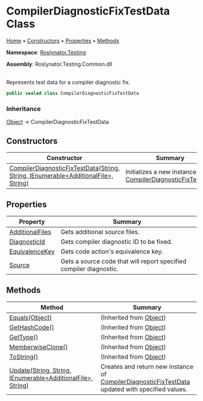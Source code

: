 # CompilerDiagnosticFixTestData Class

[Home](../../../README.md) &#x2022; [Constructors](#constructors) &#x2022; [Properties](#properties) &#x2022; [Methods](#methods)

**Namespace**: [Roslynator.Testing](../README.md)

**Assembly**: Roslynator\.Testing\.Common\.dll

\
Represents test data for a compiler diagnostic fix\.

```csharp
public sealed class CompilerDiagnosticFixTestData
```

### Inheritance

[Object](https://docs.microsoft.com/en-us/dotnet/api/system.object) &#x2192; CompilerDiagnosticFixTestData

## Constructors

| Constructor | Summary |
| ----------- | ------- |
| [CompilerDiagnosticFixTestData(String, String, IEnumerable\<AdditionalFile>, String)](-ctor/README.md) | Initializes a new instance of [CompilerDiagnosticFixTestData](./README.md) |

## Properties

| Property | Summary |
| -------- | ------- |
| [AdditionalFiles](AdditionalFiles/README.md) | Gets additional source files\. |
| [DiagnosticId](DiagnosticId/README.md) | Gets compiler diagnostic ID to be fixed\. |
| [EquivalenceKey](EquivalenceKey/README.md) | Gets code action's equivalence key\. |
| [Source](Source/README.md) | Gets a source code that will report specified compiler diagnostic\. |

## Methods

| Method | Summary |
| ------ | ------- |
| [Equals(Object)](https://docs.microsoft.com/en-us/dotnet/api/system.object.equals) |  \(Inherited from [Object](https://docs.microsoft.com/en-us/dotnet/api/system.object)\) |
| [GetHashCode()](https://docs.microsoft.com/en-us/dotnet/api/system.object.gethashcode) |  \(Inherited from [Object](https://docs.microsoft.com/en-us/dotnet/api/system.object)\) |
| [GetType()](https://docs.microsoft.com/en-us/dotnet/api/system.object.gettype) |  \(Inherited from [Object](https://docs.microsoft.com/en-us/dotnet/api/system.object)\) |
| [MemberwiseClone()](https://docs.microsoft.com/en-us/dotnet/api/system.object.memberwiseclone) |  \(Inherited from [Object](https://docs.microsoft.com/en-us/dotnet/api/system.object)\) |
| [ToString()](https://docs.microsoft.com/en-us/dotnet/api/system.object.tostring) |  \(Inherited from [Object](https://docs.microsoft.com/en-us/dotnet/api/system.object)\) |
| [Update(String, String, IEnumerable\<AdditionalFile>, String)](Update/README.md) | Creates and return new instance of [CompilerDiagnosticFixTestData](./README.md) updated with specified values\. |

